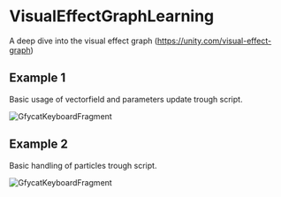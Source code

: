 # VisualEffectGraphLearning
A deep dive into the visual effect graph (https://unity.com/visual-effect-graph)

## Example 1
Basic usage of vectorfield and parameters update trough script.

![GfycatKeyboardFragment](https://thumbs.gfycat.com/AmusingMerryGeese-size_restricted.gif 
"How it is look like")

## Example 2
Basic handling of particles trough script.

![GfycatKeyboardFragment](https://thumbs.gfycat.com/WigglyFortunateIcelandichorse-size_restricted.gif
"How it looks like")
